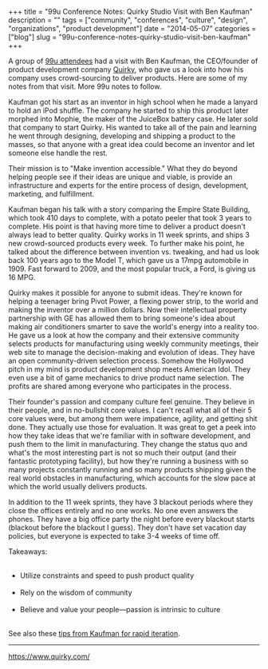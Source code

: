 +++
title = "99u Conference Notes: Quirky Studio Visit with Ben Kaufman"
description = ""
tags = ["community", "conferences", "culture", "design", "organizations", "product development"]
date = "2014-05-07"
categories = ["blog"]
slug = "99u-conference-notes-quirky-studio-visit-ben-kaufman"
+++



<p>A group of <a href="http://conference.99u.com/">99u attendees</a> had a visit with Ben Kaufman, the CEO/founder of product development company <a href="https://www.quirky.com/">Quirky</a>, who gave us a look into how his company uses crowd-sourcing to deliver products. Here are some of my notes from that visit. More 99u notes to follow.</p>

<p>Kaufman got his start as an inventor in high school when he made a lanyard to hold an iPod shuffle. The company he started to ship this product later morphed into Mophie, the maker of the JuiceBox battery case. He later sold that company to start Quirky. His wanted to take all of the pain and learning he went through designing, developing and shipping a product to the masses, so that anyone with a great idea could become an inventor and let someone else handle the rest.</p>

<p>Their mission is to &quot;Make invention accessible.&quot; What they do beyond helping people see if their ideas are unique and viable, is provide an infrastructure and experts for the entire process of design, development, marketing, and fulfillment.</p>

<p>Kaufman began his talk with a story comparing the Empire State Building, which took 410 days to complete, with a potato peeler that took 3 years to complete. His point is that having more time to deliver a product doesn't always lead to better quality. Quirky works in 11 week sprints, and ships 3 new crowd-sourced products every week. To further make his point, he talked about the difference between invention vs. tweaking, and had us look back 100 years ago to the Model T, which gave us a 17mpg automobile in 1909. Fast forward to 2009, and the most popular truck, a Ford, is giving us 16 MPG.</p>

<p>Quirky makes it possible for anyone to submit ideas. They're known for helping a teenager bring Pivot Power, a flexing power strip, to the world and making the inventor over a million dollars. Now their intellectual property partnership with GE has allowed them to bring someone's idea about making air conditioners smarter to save the world's energy into a reality too. He gave us a look at how the company and their extensive community selects products for manufacturing using weekly community meetings, their web site to manage the decision-making and evolution of ideas. They have an open community-driven selection process. Somehow the Hollywood pitch in my mind is product development shop meets American Idol. They even use a bit of game mechanics to drive product name selection. The profits are shared among everyone who participates in the process.</p>

<p>Their founder's passion and company culture feel genuine. They believe in their people, and in no-bullshit core values. I can't recall what all of their 5 core values were, but among them were impatience, agility, and getting shit done. They actually use those for evaluation. It was great to get a peek into how they take ideas that we're familiar with in software development, and push them to the limit in manufacturing. They change the status quo and what's the most interesting part is not so much their output (and their fantastic prototyping facility), but how they're running a business with so many projects constantly running and so many products shipping given the real world obstacles in manufacturing, which accounts for the slow pace at which the world usually delivers products.</p>

<p>In addition to the 11 week sprints, they have 3 blackout periods where they close the offices entirely and no one works. No one even answers the phones. They have a big office party the night before every blackout starts (blackout before the blackout I guess). They don't have set vacation day policies, but everyone is expected to take 3-4 weeks of time off.</p>

<p>Takeaways:<br />
<ul><br />
<li>Utilize constraints and speed to push product quality</li><br />
<li>Rely on the wisdom of community</li><br />
<li>Believe and value your people—passion is intrinsic to culture</li><br />
</ul></p>

<p>See also these <a href="http://99u.com/articles/6450/7-tips-for-rapid-iteration-aka-the-quirky-approach">tips from Kaufman for rapid iteration</a>.</p>

<hr><div class="screens-thumbs clearfix mb1-5"><a href="//konigi.com/media/notebook/quirky-1.jpg" rel="group" class="group"><img src="//konigi.com/media/notebook/quirky-1.jpg" alt="" class="thumb" /></a><a href="//konigi.com/media/notebook/quirky-2.jpg" rel="group" class="group"><img src="//konigi.com/media/notebook/quirky-2.jpg" alt="" class="thumb" /></a><a href="//konigi.com/media/notebook/quirky-3.jpg" rel="group" class="group"><img src="//konigi.com/media/notebook/quirky-3.jpg" alt="" class="thumb" /></a><a href="//konigi.com/media/notebook/quirky-4.jpg" rel="group" class="group"><img src="//konigi.com/media/notebook/quirky-4.jpg" alt="" class="thumb" /></a><a href="//konigi.com/media/notebook/quirky-5.jpg" rel="group" class="group"><img src="//konigi.com/media/notebook/quirky-5.jpg" alt="" class="thumb" /></a></div>    
  <a href="https://www.quirky.com/">https://www.quirky.com/</a>
